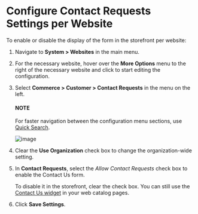 <a id="sys-conf-commerce-customer-contact-request-website"></a>

# Configure Contact Requests Settings per Website

To enable or disable the display of the form in the storefront per website:

1. Navigate to **System > Websites** in the main menu.
2. For the necessary website, hover over the <i class="fa fa-ellipsis-h fa-lg" aria-hidden="true"></i> **More Options** menu to the right of the necessary website and click <i class="fas fa-cog" aria-hidden="true"></i> to start editing the configuration.
3. Select **Commerce > Customer > Contact Requests** in the menu on the left.

   #### NOTE
   For faster navigation between the configuration menu sections, use [Quick Search](../../../../configuration/quick-search.md#user-guide-system-configuration-quick-search).

   ![image](user/img/system/websites/web_configuration/ContactUsWeb.png)
4. Clear the **Use Organization** check box to change the organization-wide setting.
5. In **Contact Requests**, select the *Allow Contact Requests* check box to enable the Contact Us form.

   To disable it in the storefront, clear the check box. You can still use the [Contact Us widget](../../../../../marketing/landing-pages/index.md#user-guide-landing-pages-create) in your web catalog pages.
6. Click **Save Settings**.

<!-- fa-bars = fa-navicon -->
<!-- Ic Tiles is used as Set As Default in saved views, and as tiles in display layout options -->
<!-- IcPencil refers to Rename in Commerce and Inline Editing in CRM -->
<!-- Check mark in the square. -->
<!-- SortDesc is also used as drop-down arrow -->
